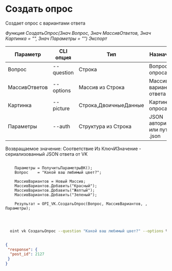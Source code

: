 ﻿---
sidebar_position: 4
---

# Создать опрос
 Создает опрос с вариантами ответа


*Функция СоздатьОпрос(Знач Вопрос, Знач МассивОтветов, Знач Картинка = "", Знач Параметры = "") Экспорт*

  | Параметр | CLI опция | Тип | Назначение |
  |-|-|-|-|
  | Вопрос | --question | Строка | Вопрос опроса |
  | МассивОтветов | --options | Массив из Строка | Массив вариантов ответа |
  | Картинка | --picture | Строка,ДвоичныеДанные | Картинка опроса |
  | Параметры | --auth | Структура из Строка | JSON авторизации или путь к .json |

  
  Возвращаемое значение:   Соответствие Из КлючИЗначение - сериализованный JSON ответа от VK

```bsl title="Пример кода"
	
    Параметры = ПолучитьПараметрыВК();
    Вопрос    = "Какой ваш любимый цвет?";
    
    МассивВариантов = Новый Массив;
    МассивВариантов.Добавить("Красный");
    МассивВариантов.Добавить("Желтый");
    МассивВариантов.Добавить("Зеленый");
    
    Результат = OPI_VK.СоздатьОпрос(Вопрос, МассивВариантов, , Параметры);

	
```

```sh title="Пример команды CLI"
    
  oint vk СоздатьОпрос --question "Какой ваш любимый цвет?" --options %options% --picture %picture% --auth "ПолучитьПараметрыВК()"


```


```json title="Результат"

{
 "response": {
  "post_id": 2127
 }
}

```
